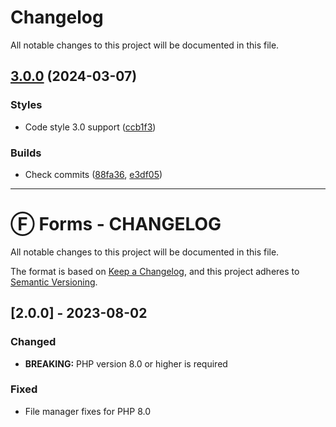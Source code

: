 <!--- BEGIN HEADER -->
# Changelog

All notable changes to this project will be documented in this file.
<!--- END HEADER -->

## [3.0.0](https://github.com/liquiddesign/forms/compare/v2.1.5...v3.0.0) (2024-03-07)

### Styles

* Code style 3.0 support ([ccb1f3](https://github.com/liquiddesign/forms/commit/ccb1f309c9933788a572ceed289350f77efa8c2b))

### Builds

* Check commits ([88fa36](https://github.com/liquiddesign/forms/commit/88fa36a225e2a8757b48668f33f2808febb92398), [e3df05](https://github.com/liquiddesign/forms/commit/e3df057cbd9e7216b1a03f54c2055995b6fbb5fb))


---

# Ⓕ Forms - CHANGELOG

All notable changes to this project will be documented in this file.

The format is based on [Keep a Changelog](https://keepachangelog.com/en/1.0.0/),
and this project adheres to [Semantic Versioning](https://semver.org/spec/v2.0.0.html).

## [2.0.0] - 2023-08-02

### Changed

- **BREAKING:** PHP version 8.0 or higher is required

### Fixed
- File manager fixes for PHP 8.0